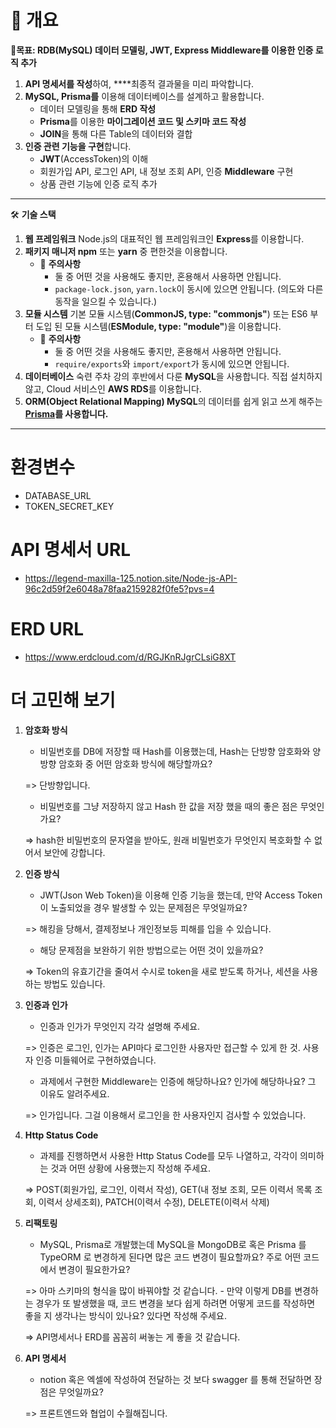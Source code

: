 # 📢 개요

<aside>
  
🏁**목표: RDB(MySQL) 데이터 모델링, JWT, Express Middleware를 이용한 인증 로직 추가**

</aside>

1. **API 명세서를 작성**하여, ****최종적 결과물을 미리 파악합니다.
2. **MySQL, Prisma를** 이용해 데이터베이스를 설계하고 활용합니다.
    - 데이터 모델링을 통해 **ERD 작성**
    - **Prisma**를 이용한 **마이그레이션 코드 및 스키마 코드 작성**
    - **JOIN**을 통해 다른 Table의 데이터와 결합
3. **인증 관련 기능을 구현**합니다.
    - **JWT**(AccessToken)의 이해
    - 회원가입 API, 로그인 API, 내 정보 조회 API, 인증 **Middleware** 구현
    - 상품 관련 기능에 인증 로직 추가
---  
<aside>

  🛠 **기술 스택**

</aside>

1. **웹 프레임워크**
Node.js의 대표적인 웹 프레임워크인 **Express**를 이용합니다.
2. **패키지 매니저
npm** 또는 **yarn** 중 편한것을 이용합니다.
    - 🚨 **주의사항**
        - 둘 중 어떤 것을 사용해도 좋지만, 혼용해서 사용하면 안됩니다.
        - `package-lock.json`, `yarn.lock`이 동시에 있으면 안됩니다. (의도와 다른 동작을 일으킬 수 있습니다.)
3. **모듈 시스템**
기본 모듈 시스템(**CommonJS, type: "commonjs"**) 또는 
ES6 부터 도입 된 모듈 시스템(**ESModule, type: "module"**)을 이용합니다.
    - 🚨 **주의사항**
        - 둘 중 어떤 것을 사용해도 좋지만, 혼용해서 사용하면 안됩니다.
        - `require/exports`와 `import/export`가 동시에 있으면 안됩니다.
4. **데이터베이스**
숙련 주차 강의 후반에서 다룬 **MySQL**을 사용합니다. 
직접 설치하지 않고, Cloud 서비스인 **AWS RDS**를 이용합니다.
5. **ORM(Object Relational Mapping)
MySQL**의 데이터를 쉽게 읽고 쓰게 해주는 **[Prisma](https://www.prisma.io/)를 사용합니다.**
---


# 환경변수
- DATABASE_URL
- TOKEN_SECRET_KEY

# API 명세서 URL
- https://legend-maxilla-125.notion.site/Node-js-API-96c2d59f2e6048a78faa2159282f0fe5?pvs=4

# ERD URL
- https://www.erdcloud.com/d/RGJKnRJgrCLsiG8XT

# 더 고민해 보기
1. **암호화 방식**
    - 비밀번호를 DB에 저장할 때 Hash를 이용했는데, Hash는 단방향 암호화와 양방향 암호화 중 어떤 암호화 방식에 해당할까요?
 
    => 단방향입니다.
    - 비밀번호를 그냥 저장하지 않고 Hash 한 값을 저장 했을 때의 좋은 점은 무엇인가요?
 
    => hash한 비밀번호의 문자열을 받아도, 원래 비밀번호가 무엇인지 복호화할 수 없어서 보안에 강합니다.

2. **인증 방식**
    - JWT(Json Web Token)을 이용해 인증 기능을 했는데, 만약 Access Token이 노출되었을 경우 발생할 수 있는 문제점은 무엇일까요?

    => 해킹을 당해서, 결제정보나 개인정보등 피해를 입을 수 있습니다.
    - 해당 문제점을 보완하기 위한 방법으로는 어떤 것이 있을까요?

    => Token의 유효기간을 줄여서 수시로 token을 새로 받도록 하거나, 세션을 사용하는 방법도 있습니다.

3. **인증과 인가**
    - 인증과 인가가 무엇인지 각각 설명해 주세요.

    => 인증은 로그인, 인가는 API마다 로그인한 사용자만 접근할 수 있게 한 것. 사용자 인증 미들웨어로 구현하였습니다.
    - 과제에서 구현한 Middleware는 인증에 해당하나요? 인가에 해당하나요? 그 이유도 알려주세요.

    => 인가입니다. 그걸 이용해서 로그인을 한 사용자인지 검사할 수 있었습니다.

4. **Http Status Code**
    - 과제를 진행하면서 사용한 Http Status Code를 모두 나열하고, 각각이 의미하는 것과 어떤 상황에 사용했는지 작성해 주세요.

    => POST(회원가입, 로그인, 이력서 작성), GET(내 정보 조회, 모든 이력서 목록 조회, 이력서 상세조회), PATCH(이력서 수정), DELETE(이력서 삭제) 

5. **리팩토링**
    - MySQL, Prisma로 개발했는데 MySQL을 MongoDB로 혹은 Prisma 를 TypeORM 로 변경하게 된다면 많은 코드 변경이 필요할까요? 주로 어떤 코드에서 변경이 필요한가요?

    => 아마 스키마의 형식을 많이 바꿔야할 것 같습니다.
		- 만약 이렇게 DB를 변경하는 경우가 또 발생했을 때, 코드 변경을 보다 쉽게 하려면 어떻게 코드를 작성하면 좋을 지 생각나는 방식이 있나요? 있다면 작성해 주세요.

    => API명세서나 ERD를 꼼꼼히 써놓는 게 좋을 것 같습니다.

6. **API 명세서**
    - notion 혹은 엑셀에 작성하여 전달하는 것 보다 swagger 를 통해 전달하면 장점은 무엇일까요?

    => 프론트엔드와 협업이 수월해집니다. 
